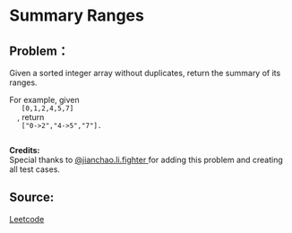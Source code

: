 # Summary Ranges

## Problem：

<div class="question-content">
 <p>
 </p>
 <p>
  Given a sorted integer array without duplicates, return the summary of its ranges.
 </p>
 <p>
  For example, given
  <code>
   [0,1,2,4,5,7]
  </code>
  , return
  <code>
   ["0-&gt;2","4-&gt;5","7"].
  </code>
 </p>
 <p>
  <b>
   Credits:
  </b>
  <br/>
  Special thanks to
  <a href="https://leetcode.com/discuss/user/jianchao.li.fighter">
   @jianchao.li.fighter
  </a>
  for adding this problem and creating all test cases.
 </p>
</div>


## Source:
[Leetcode](https://leetcode.com/problems/summary-ranges/)
